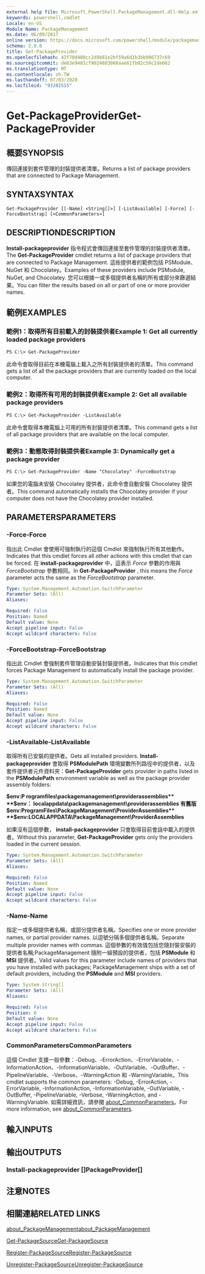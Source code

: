 ```yaml
---
external help file: Microsoft.PowerShell.PackageManagement.dll-Help.xml
keywords: powershell,cmdlet
Locale: en-US
Module Name: PackageManagement
ms.date: 06/09/2017
online version: https://docs.microsoft.com/powershell/module/packagemanagement/get-packageprovider?view=powershell-7&WT.mc_id=ps-gethelp
schema: 2.0.0
title: Get-PackageProvider
ms.openlocfilehash: 43f70d400cc2d9b81e2bf59a6d2b3bb986737c69
ms.sourcegitcommit: de63e9481cf8024883060aae61fb02c59c2de662
ms.translationtype: MT
ms.contentlocale: zh-TW
ms.lasthandoff: 07/03/2020
ms.locfileid: "93201515"
---
```

# <span data-ttu-id="d8c75-103">Get-PackageProvider</span><span class="sxs-lookup"><span data-stu-id="d8c75-103">Get-PackageProvider</span></span>

## <span data-ttu-id="d8c75-104">概要</span><span class="sxs-lookup"><span data-stu-id="d8c75-104">SYNOPSIS</span></span>
<span data-ttu-id="d8c75-105">傳回連接到套件管理的封裝提供者清單。</span><span class="sxs-lookup"><span data-stu-id="d8c75-105">Returns a list of package providers that are connected to Package Management.</span></span>

## <span data-ttu-id="d8c75-106">SYNTAX</span><span class="sxs-lookup"><span data-stu-id="d8c75-106">SYNTAX</span></span>

```
Get-PackageProvider [[-Name] <String[]>] [-ListAvailable] [-Force] [-ForceBootstrap] [<CommonParameters>]
```

## <span data-ttu-id="d8c75-107">DESCRIPTION</span><span class="sxs-lookup"><span data-stu-id="d8c75-107">DESCRIPTION</span></span>

<span data-ttu-id="d8c75-108">**Install-packageprovider** 指令程式會傳回連接至套件管理的封裝提供者清單。</span><span class="sxs-lookup"><span data-stu-id="d8c75-108">The **Get-PackageProvider** cmdlet returns a list of package providers that are connected to Package Management.</span></span>
<span data-ttu-id="d8c75-109">這些提供者的範例包括 PSModule、NuGet 和 Chocolatey。</span><span class="sxs-lookup"><span data-stu-id="d8c75-109">Examples of these providers include PSModule, NuGet, and Chocolatey.</span></span>
<span data-ttu-id="d8c75-110">您可以根據一或多個提供者名稱的所有或部分來篩選結果。</span><span class="sxs-lookup"><span data-stu-id="d8c75-110">You can filter the results based on all or part of one or more provider names.</span></span>

## <span data-ttu-id="d8c75-111">範例</span><span class="sxs-lookup"><span data-stu-id="d8c75-111">EXAMPLES</span></span>

### <span data-ttu-id="d8c75-112">範例1：取得所有目前載入的封裝提供者</span><span class="sxs-lookup"><span data-stu-id="d8c75-112">Example 1: Get all currently loaded package providers</span></span>

```
PS C:\> Get-PackageProvider
```

<span data-ttu-id="d8c75-113">此命令會取得目前在本機電腦上載入之所有封裝提供者的清單。</span><span class="sxs-lookup"><span data-stu-id="d8c75-113">This command gets a list of all the package providers that are currently loaded on the local computer.</span></span>

### <span data-ttu-id="d8c75-114">範例2：取得所有可用的封裝提供者</span><span class="sxs-lookup"><span data-stu-id="d8c75-114">Example 2: Get all available package providers</span></span>

```
PS C:\> Get-PackageProvider -ListAvailable
```

<span data-ttu-id="d8c75-115">此命令會取得本機電腦上可用的所有封裝提供者清單。</span><span class="sxs-lookup"><span data-stu-id="d8c75-115">This command gets a list of all package providers that are available on the local computer.</span></span>

### <span data-ttu-id="d8c75-116">範例3：動態取得封裝提供者</span><span class="sxs-lookup"><span data-stu-id="d8c75-116">Example 3: Dynamically get a package provider</span></span>

```
PS C:\> Get-PackageProvider -Name "Chocolatey" -ForceBootstrap
```

<span data-ttu-id="d8c75-117">如果您的電腦未安裝 Chocolatey 提供者，此命令會自動安裝 Chocolatey 提供者。</span><span class="sxs-lookup"><span data-stu-id="d8c75-117">This command automatically installs the Chocolatey provider if your computer does not have the Chocolatey provider installed.</span></span>

## <span data-ttu-id="d8c75-118">PARAMETERS</span><span class="sxs-lookup"><span data-stu-id="d8c75-118">PARAMETERS</span></span>

### <span data-ttu-id="d8c75-119">-Force</span><span class="sxs-lookup"><span data-stu-id="d8c75-119">-Force</span></span>

<span data-ttu-id="d8c75-120">指出此 Cmdlet 會使用可強制執行的這個 Cmdlet 來強制執行所有其他動作。</span><span class="sxs-lookup"><span data-stu-id="d8c75-120">Indicates that this cmdlet forces all other actions with this cmdlet that can be forced.</span></span>
<span data-ttu-id="d8c75-121">在 **install-packageprovider** 中，這表示 *Force* 參數的作用與 *ForceBootstrap* 參數相同。</span><span class="sxs-lookup"><span data-stu-id="d8c75-121">In **Get-PackageProvider** , this means the *Force* parameter acts the same as the *ForceBootstrap* parameter.</span></span>

```yaml
Type: System.Management.Automation.SwitchParameter
Parameter Sets: (All)
Aliases:

Required: False
Position: Named
Default value: None
Accept pipeline input: False
Accept wildcard characters: False
```

### <span data-ttu-id="d8c75-122">-ForceBootstrap</span><span class="sxs-lookup"><span data-stu-id="d8c75-122">-ForceBootstrap</span></span>

<span data-ttu-id="d8c75-123">指出此 Cmdlet 會強制套件管理自動安裝封裝提供者。</span><span class="sxs-lookup"><span data-stu-id="d8c75-123">Indicates that this cmdlet forces Package Management to automatically install the package provider.</span></span>

```yaml
Type: System.Management.Automation.SwitchParameter
Parameter Sets: (All)
Aliases:

Required: False
Position: Named
Default value: None
Accept pipeline input: False
Accept wildcard characters: False
```

### <span data-ttu-id="d8c75-124">-ListAvailable</span><span class="sxs-lookup"><span data-stu-id="d8c75-124">-ListAvailable</span></span>

<span data-ttu-id="d8c75-125">取得所有已安裝的提供者。</span><span class="sxs-lookup"><span data-stu-id="d8c75-125">Gets all installed providers.</span></span>
<span data-ttu-id="d8c75-126">**Install-packageprovider** 會取得 **PSModulePath** 環境變數所列路徑中的提供者，以及套件提供者元件資料夾：</span><span class="sxs-lookup"><span data-stu-id="d8c75-126">**Get-PackageProvider** gets provider in paths listed in the **PSModulePath** environment variable as well as the package provider assembly folders:</span></span>

<span data-ttu-id="d8c75-127">**$env:P rogramfiles\packagemanagement\providerassemblies** **$env： localappdata\packagemanagement\providerassemblies 有舊版**</span><span class="sxs-lookup"><span data-stu-id="d8c75-127">**$env:ProgramFiles\PackageManagement\ProviderAssemblies** **$env:LOCALAPPDATA\PackageManagement\ProviderAssemblies**</span></span>

<span data-ttu-id="d8c75-128">如果沒有這個參數， **install-packageprovider** 只會取得目前會話中載入的提供者。</span><span class="sxs-lookup"><span data-stu-id="d8c75-128">Without this parameter, **Get-PackageProvider** gets only the providers loaded in the current session.</span></span>

```yaml
Type: System.Management.Automation.SwitchParameter
Parameter Sets: (All)
Aliases:

Required: False
Position: Named
Default value: None
Accept pipeline input: False
Accept wildcard characters: False
```

### <span data-ttu-id="d8c75-129">-Name</span><span class="sxs-lookup"><span data-stu-id="d8c75-129">-Name</span></span>

<span data-ttu-id="d8c75-130">指定一或多個提供者名稱，或部分提供者名稱。</span><span class="sxs-lookup"><span data-stu-id="d8c75-130">Specifies one or more provider names, or partial provider names.</span></span>
<span data-ttu-id="d8c75-131">以逗號分隔多個提供者名稱。</span><span class="sxs-lookup"><span data-stu-id="d8c75-131">Separate multiple provider names with commas.</span></span>
<span data-ttu-id="d8c75-132">這個參數的有效值包括您隨封裝安裝的提供者名稱;PackageManagement 隨附一組預設的提供者，包括 **PSModule** 和 **MSI** 提供者。</span><span class="sxs-lookup"><span data-stu-id="d8c75-132">Valid values for this parameter include names of providers that you have installed with packages; PackageManagement ships with a set of default providers, including the **PSModule** and **MSI** providers.</span></span>

```yaml
Type: System.String[]
Parameter Sets: (All)
Aliases:

Required: False
Position: 0
Default value: None
Accept pipeline input: False
Accept wildcard characters: False
```

### <span data-ttu-id="d8c75-133">CommonParameters</span><span class="sxs-lookup"><span data-stu-id="d8c75-133">CommonParameters</span></span>

<span data-ttu-id="d8c75-134">這個 Cmdlet 支援一般參數：-Debug、-ErrorAction、-ErrorVariable、-InformationAction、-InformationVariable、-OutVariable、-OutBuffer、-PipelineVariable、-Verbose、-WarningAction 和 -WarningVariable。</span><span class="sxs-lookup"><span data-stu-id="d8c75-134">This cmdlet supports the common parameters: -Debug, -ErrorAction, -ErrorVariable, -InformationAction, -InformationVariable, -OutVariable, -OutBuffer, -PipelineVariable, -Verbose, -WarningAction, and -WarningVariable.</span></span> <span data-ttu-id="d8c75-135">如需詳細資訊，請參閱 [about_CommonParameters](https://go.microsoft.com/fwlink/?LinkID=113216)。</span><span class="sxs-lookup"><span data-stu-id="d8c75-135">For more information, see [about_CommonParameters](https://go.microsoft.com/fwlink/?LinkID=113216).</span></span>

## <span data-ttu-id="d8c75-136">輸入</span><span class="sxs-lookup"><span data-stu-id="d8c75-136">INPUTS</span></span>

## <span data-ttu-id="d8c75-137">輸出</span><span class="sxs-lookup"><span data-stu-id="d8c75-137">OUTPUTS</span></span>

### <span data-ttu-id="d8c75-138">Install-packageprovider []</span><span class="sxs-lookup"><span data-stu-id="d8c75-138">PackageProvider[]</span></span>

## <span data-ttu-id="d8c75-139">注意</span><span class="sxs-lookup"><span data-stu-id="d8c75-139">NOTES</span></span>

## <span data-ttu-id="d8c75-140">相關連結</span><span class="sxs-lookup"><span data-stu-id="d8c75-140">RELATED LINKS</span></span>

[<span data-ttu-id="d8c75-141">about_PackageManagement</span><span class="sxs-lookup"><span data-stu-id="d8c75-141">about_PackageManagement</span></span>](../Microsoft.PowerShell.Core/About/about_PackageManagement.md)

[<span data-ttu-id="d8c75-142">Get-PackageSource</span><span class="sxs-lookup"><span data-stu-id="d8c75-142">Get-PackageSource</span></span>](Get-PackageSource.md)

[<span data-ttu-id="d8c75-143">Register-PackageSource</span><span class="sxs-lookup"><span data-stu-id="d8c75-143">Register-PackageSource</span></span>](Register-PackageSource.md)

[<span data-ttu-id="d8c75-144">Unregister-PackageSource</span><span class="sxs-lookup"><span data-stu-id="d8c75-144">Unregister-PackageSource</span></span>](Unregister-PackageSource.md)

